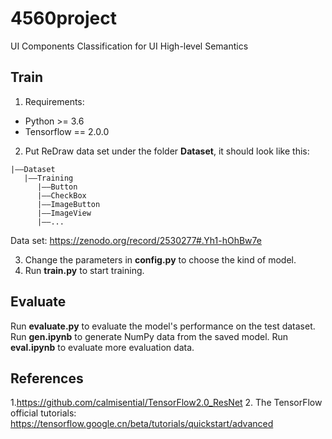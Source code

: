 # 4560project
UI Components Classification for UI High-level Semantics

## Train
1. Requirements:
+ Python >= 3.6
+ Tensorflow == 2.0.0
2. Put ReDraw data set under the folder **Dataset**, it should look like this:
```
|——Dataset
   |——Training
      |——Button
      |——CheckBox
      |——ImageButton
      |——ImageView
      |——...
```

Data set: https://zenodo.org/record/2530277#.Yh1-hOhBw7e

3. Change the parameters in **config.py** to choose the kind of model.
4. Run **train.py** to start training.
## Evaluate
Run **evaluate.py** to evaluate the model's performance on the test dataset.
Run **gen.ipynb** to generate NumPy data from the saved model.
Run **eval.ipynb** to evaluate more evaluation data.

## References
1.https://github.com/calmisential/TensorFlow2.0_ResNet
2. The TensorFlow official tutorials: https://tensorflow.google.cn/beta/tutorials/quickstart/advanced
